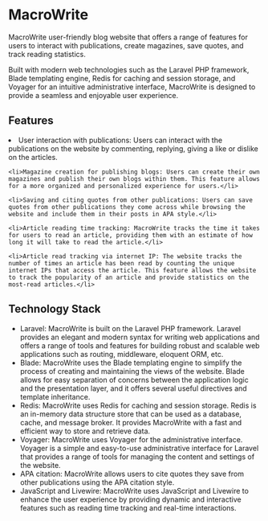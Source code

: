 <h1>MacroWrite</h1>
<p>
MacroWrite user-friendly blog website that offers a range of features for users to interact with publications, create magazines, save quotes, and track reading statistics.

Built with modern web technologies such as the Laravel PHP framework, Blade templating engine, Redis for caching and session storage, and Voyager for an intuitive administrative interface, MacroWrite is designed to provide a seamless and enjoyable user experience.
</p>
<h2>
Features
</h2>
<p>
<li>User interaction with publications: Users can interact with the publications on the website by commenting, replying, giving a like or dislike on the articles.</li>

    <li>Magazine creation for publishing blogs: Users can create their own magazines and publish their own blogs within them. This feature allows for a more organized and personalized experience for users.</li>

    <li>Saving and citing quotes from other publications: Users can save quotes from other publications they come across while browsing the website and include them in their posts in APA style.</li>

    <li>Article reading time tracking: MacroWrite tracks the time it takes for users to read an article, providing them with an estimate of how long it will take to read the article.</li>

    <li>Article read tracking via internet IP: The website tracks the number of times an article has been read by counting the unique internet IPs that access the article. This feature allows the website to track the popularity of an article and provide statistics on the most-read articles.</li>
</p>
<h2>
Technology Stack
</h2>
<ul>
<li>Laravel:</strong> MacroWrite is built on the Laravel PHP framework. Laravel provides an elegant and modern syntax for writing web applications and offers a range of tools and features for building robust and scalable web applications such as routing, middleware, eloquent ORM, etc.</li>

<li>Blade:</strong> MacroWrite uses the Blade templating engine to simplify the process of creating and maintaining the views of the website. Blade allows for easy separation of concerns between the application logic and the presentation layer, and it offers several useful directives and template inheritance.</li>

<li>Redis:</strong> MacroWrite uses Redis for caching and session storage. Redis is an in-memory data structure store that can be used as a database, cache, and message broker. It provides MacroWrite with a fast and efficient way to store and retrieve data.</li>

<li>Voyager:</strong> MacroWrite uses Voyager for the administrative interface. Voyager is a simple and easy-to-use administrative interface for Laravel that provides a range of tools for managing the content and settings of the website.</li>

<li>APA citation:</strong> MacroWrite allows users to cite quotes they save from other publications using the APA citation style.</li>

<li>JavaScript and Livewire:</strong> MacroWrite uses JavaScript and Livewire to enhance the user experience by providing dynamic and interactive features such as reading time tracking and real-time interactions.</li>
</ul>
